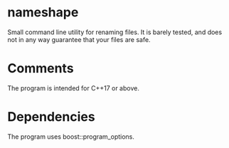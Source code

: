 # nameshape
Small command line utility for renaming files. It is barely tested, and does not in any way guarantee that your files are safe.

# Comments
The program is intended for C++17 or above.

# Dependencies
The program uses boost::program_options.
